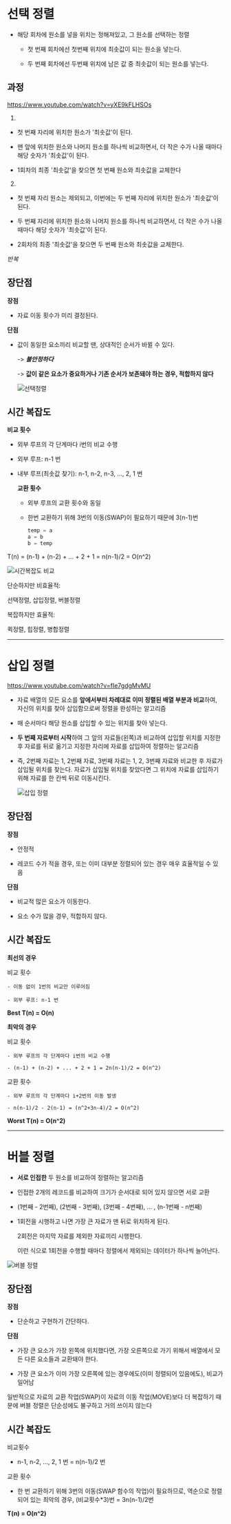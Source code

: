 # 선택 정렬

- 해당 회차에 원소를 넣을 위치는 정해져있고, 그 원소를 선택하는 정렬

  - 첫 번째 회차에선 첫번째 위치에 최솟값이 되는 원소을 넣는다.
 
  - 두 번째 회차에선 두번째 위치에 남은 값 중 최솟값이 되는 원소를 넣는다.


## 과정

<https://www.youtube.com/watch?v=yXE9kFLHSOs>

  1. 
  
  - 첫 번째 자리에 위치한 원소가 '최솟값'이 된다.
 
  - 맨 앞에 위치한 원소와 나머지 원소를 하나씩 비교하면서, 더 작은 수가 나올 때마다 해당 숫자가 '최솟값'이 된다.
    
  - 1회차의 최종 '최솟값'을 찾으면 첫 번째 원소와 최솟값을 교체한다

 2.
   
   - 첫 번째 자리 원소는 제외되고, 이번에는 두 번째 자리에 위치한 원소가 '최솟값'이 된다.

   - 두 번째 자리에 위치한 원소와 나머지 원소를 하나씩 비교하면서, 더 작은 수가 나올 때마다 해당 숫자가 '최솟값'이 된다.

   - 2회차의 최종 '최솟값'을 찾으면 두 번째 원소와 최솟값을 교체한다.
   
  *반복*

## 장단점

**장점**

- 자료 이동 횟수가 미리 결정된다.

**단점**

- 값이 동일한 요소끼리 비교할 땐, 상대적인 순서가 바뀔 수 있다.

  -> ***불안정하다***
  
  -> **값이 같은 요소가 중요하거나 기존 순서가 보존돼야 하는 경우, 적합하지 않다**


 
    ![선택정렬](https://gmlwjd9405.github.io/images/algorithm-selection-sort/selection-sort.png)

 ## 시간 복잡도

 **비교 횟수**

- 외부 루프의 각 단계마다 i번의 비교 수행

- 외부 루프: n-1 번

- 내부 루프(최솟값 찾기): n-1, n-2, n-3, ..., 2, 1 번

  **교환 횟수**

  - 외부 루프의 교환 횟수와 동일
 
  - 한번 교환하기 위해 3번의 이동(SWAP)이 필요하기 때문에 3(n-1)번
 
    ```python
    temp = a
    a = b
    b = temp
    ```
    
T(n) = (n-1) + (n-2) + ... + 2 + 1 = n(n-1)/2 = O(n^2)

![시간복잡도 비교](https://gmlwjd9405.github.io/images/algorithm-selection-sort/sort-time-complexity.png)

단순하지만 비효율적:

  선택정렬, 삽입정렬, 버블정렬

복잡하지만 효율적:

  퀵정렬, 힙정렬, 병합정렬
  
----------------

# 삽입 정렬

<https://www.youtube.com/watch?v=fIe7gdgMvMU>

- 자료 배열의 모든 요소를 **앞에서부터 차례대로 이미 정렬된 배열 부분과 비교**하여, 자신의 위치를 찾아 삽입함으로써 정렬을 완성하는 알고리즘

- 매 순서마다 해당 원소를 삽입할 수 있는 위치를 찾아 넣는다.

- **두 번째 자료부터 시작**하여 그 앞의 자료들(왼쪽)과 비교하여 삽입할 위치를 지정한 후 자료를 뒤로 옮기고 지정한 자리에 자료를 삽입하여 정렬하는 알고리즘

-  즉, 2번째 자료는 1, 2번째 자료, 3번째 자료는 1, 2, 3번째 자료와 비교한 후 자료가 삽입될 위치를 찾는다.
    자료가 삽입될 위치를 찾았다면 그 위치에 자료를 삽입하기 위해 자료를 한 칸씩 뒤로 이동시킨다.

   ![삽입 정렬](https://gmlwjd9405.github.io/images/algorithm-insertion-sort/insertion-sort.png)


## 장단점

**장점**

   - 안정적
 
   - 레코드 수가 적을 경우, 또는 이미 대부분 정렬되어 있는 경우 매우 효율적일 수 있음
 
**단점**

   - 비교적 많은 요소가 이동한다.

   - 요소 수가 많을 경우, 적합하지 않다.

## 시간 복잡도

**최선의 경우**

  비교 횟수
    
    - 이동 없이 1번의 비교만 이루어짐

    - 외부 루프: n-1 번

  **Best T(n) = O(n)**

**최악의 경우**

  비교 횟수

    - 외부 루프의 각 단계마다 i번의 비교 수행

    - (n-1) + (n-2) + ... + 2 + 1 = 2n(n-1)/2 = O(n^2)


  교환 횟수

    - 외부 루프의 각 단계마다 i+2번의 이동 발생

    - n(n-1)/2 - 2(n-1) = (n^2+3n-4)/2 = O(n^2)

  **Worst T(n) = O(n^2)** 

----------------

# 버블 정렬

- **서로 인접한** 두 원소를 비교하여 정렬하는 알고리즘
  
- 인접한 2개의 레코드를 비교하여 크기가 순서대로 되어 있지 않으면 서로 교환

- (1번째 - 2번째), (2번째 - 3번째), (3번째 - 4번째), ... , (n-1번째 - n번째)

- 1회전을 시행하고 나면 가장 큰 자료가 맨 뒤로 위치하게 된다.
  
  2회전은 마지막 자료를 제외한 자료끼리 시행한다.

  이런 식으로 1회전을 수행할 때마다 정렬에서 제외되는 데이터가 하나씩 늘어난다.


![버블 정렬](https://gmlwjd9405.github.io/images/algorithm-bubble-sort/bubble-sort.png)

## 장단점

**장점**

- 단순하고 구현하기 간단하다.

**단점**

- 가장 큰 요소가 가장 왼쪽에 위치했다면, 가장 오른쪽으로 가기 위해서 배열에서 모든 다른 요소들과 교환돼야 한다.

- 가장 큰 요소가 이미 가장 오른쪽에 있는 경우에도(이미 정렬되어 있음에도), 비교가 일어남

일반적으로 자료의 교환 작업(SWAP)이 자료의 이동 작업(MOVE)보다 더 복잡하기 때문에 버블 정렬은 단순성에도 불구하고 거의 쓰이지 않는다


## 시간 복잡도

비교횟수

- n-1, n-2, …, 2, 1 번 = n(n-1)/2 번

교환 횟수

- 한 번 교환하기 위해 3번의 이동(SWAP 함수의 작업)이 필요하므로, 역순으로 정렬되어 있는 최악의 경우, (비교횟수*3)번 = 3n(n-1)/2번

**T(n) = O(n^2)**
